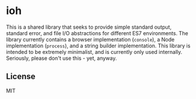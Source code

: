 
ioh
===

This is a shared library that seeks to provide simple standard output,
standard error, and file I/O abstractions for different ES7 environments.
The library currently contains a browser implementation (`console`),
a Node implementation (`process`), and a string builder implementation.
This library is intended to be extremely minimalist, and is currently
only used internally. Seriously, please don't use this - yet, anyway.

License
-------

MIT

